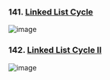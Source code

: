 ### 141. [Linked List Cycle](https://leetcode.com/problems/linked-list-cycle/description/)
![image](https://github.com/zyalin459/Leetcode/assets/143965223/884ca69c-e491-425e-83f2-c21c3c00218b)


### 142. [Linked List Cycle II](https://leetcode.com/problems/linked-list-cycle-ii/description/)
![image](https://github.com/zyalin459/Leetcode/assets/143965223/03330822-776b-468c-afe6-e227e3473f57)

